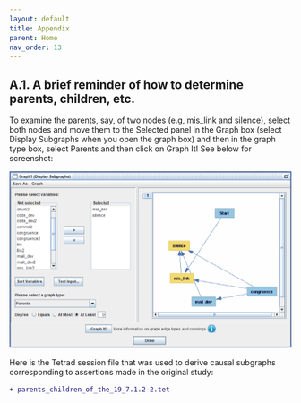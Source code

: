 ```yaml
---
layout: default
title: Appendix
parent: Home
nav_order: 13
---
```


## A.1. A brief reminder of how to determine parents, children, etc.

To examine the parents, say, of two nodes (e.g, mis_link and silence), select both nodes and move them to the Selected panel in the Graph box (select Display Subgraphs when you open the graph box) and then in the graph type box, select Parents and then click on Graph It! See below for screenshot:

![Section A.1. Figure 1](../img/sec_12_appendix_fig_1.png?raw=true "Title")

Here is the Tetrad session file that was used to derive causal subgraphs corresponding to assertions made in the original study:

```diff
+ parents_children_of_the_19_7.1.2-2.tet
```
